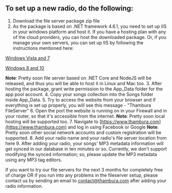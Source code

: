 To set up a new radio, do the following:
----------------------------------------
1. Download the file server package zip file
2. As the package is based on .NET framework 4.6.1, you need to set up IIS in your windows platform and host it. If you have a hosting plan with any of the cloud providers, you can host the downloaded package. Or, if you manage your own servers, you can set up IIS by following the instructions mentioned here:

[Windows Vista and 7](https://docs.microsoft.com/en-us/iis/install/installing-iis-7/installing-iis-on-windows-vista-and-windows-7)

[Windows 8 and 10](https://www.howtogeek.com/112455/how-to-install-iis-8-on-windows-8/)

**Note**: Pretty soon file server based on .NET Core and NodeJS will be released, and thus you will be able to host it in Linux and Mac too.
3. After hosting the package, grant write permission to the App_Data folder for the app pool account.
4. Copy your songs collection into the Songs folder inside App_Data.
5. Try to access the website from your browser and if everything is set up properly, you will see this message - "Thambura FileServer"
6. Open the port the website is running on in your Firewall and in your router, so that it's accessible from the internet. 
**Note**: Pretty soon local hosting will be supported too.
7. Navigate to [https://www.thambura.com](https://www.thambura.com) and log in using Facebook or Google
**Note**: Pretty soon other social network accounts and custom registration will be supported.
8. Add your radio name and your radio's file server location from here
9. After adding your radio, your songs' MP3 metadata information will get synced in our database in ten minutes or so. Currently, we don't support modifying the synced information; so, please update the MP3 metadata using any MP3 tag editors.

If you want to try our file servers for the next 3 months for completely free of charge OR if you run into any problems in the fileserver setup, please contact us by sending an email to contact@thambura.com after adding your radio information.
